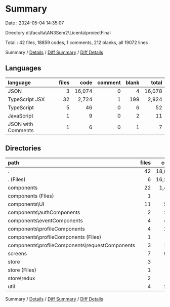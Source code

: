 # Summary

Date : 2024-05-04 14:35:07

Directory d:\\faculta\\AN3Sem2\\Licenta\\proiectFinal

Total : 42 files,  18859 codes, 1 comments, 212 blanks, all 19072 lines

Summary / [Details](details.md) / [Diff Summary](diff.md) / [Diff Details](diff-details.md)

## Languages
| language | files | code | comment | blank | total |
| :--- | ---: | ---: | ---: | ---: | ---: |
| JSON | 3 | 16,074 | 0 | 4 | 16,078 |
| TypeScript JSX | 32 | 2,724 | 1 | 199 | 2,924 |
| TypeScript | 5 | 46 | 0 | 6 | 52 |
| JavaScript | 1 | 9 | 0 | 2 | 11 |
| JSON with Comments | 1 | 6 | 0 | 1 | 7 |

## Directories
| path | files | code | comment | blank | total |
| :--- | ---: | ---: | ---: | ---: | ---: |
| . | 42 | 18,859 | 1 | 212 | 19,072 |
| . (Files) | 6 | 16,242 | 0 | 16 | 16,258 |
| components | 22 | 1,433 | 0 | 100 | 1,533 |
| components (Files) | 1 | 4 | 0 | 2 | 6 |
| components\\UI | 11 | 545 | 0 | 38 | 583 |
| components\\authComponents | 2 | 207 | 0 | 9 | 216 |
| components\\eventComponents | 4 | 469 | 0 | 45 | 514 |
| components\\profileComponents | 4 | 208 | 0 | 6 | 214 |
| components\\profileComponents (Files) | 1 | 73 | 0 | 1 | 74 |
| components\\profileComponents\\requestComponents | 3 | 135 | 0 | 5 | 140 |
| screens | 7 | 906 | 0 | 73 | 979 |
| store | 3 | 49 | 0 | 14 | 63 |
| store (Files) | 1 | 43 | 0 | 11 | 54 |
| store\\redux | 2 | 6 | 0 | 3 | 9 |
| util | 4 | 229 | 1 | 9 | 239 |

Summary / [Details](details.md) / [Diff Summary](diff.md) / [Diff Details](diff-details.md)